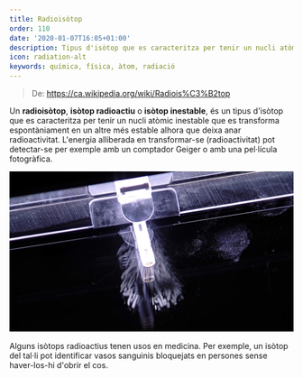 ```yaml
---
title: Radioisòtop
order: 110
date: '2020-01-07T16:05+01:00'
description: Tipus d'isòtop que es caracteritza per tenir un nucli atòmic inestable
icon: radiation-alt
keywords: química, física, àtom, radiació
---
```


> De: https://ca.wikipedia.org/wiki/Radiois%C3%B2top

Un __radioisòtop__, __isòtop radioactiu__ o __isòtop inestable__, és un tipus d'isòtop que es caracteritza per tenir un nucli atòmic inestable que es transforma espontàniament en un altre més estable alhora que deixa anar radioactivitat. L'energia alliberada en transformar-se (radioactivitat) pot detectar-se per exemple amb un comptador Geiger o amb una pel·lícula fotogràfica.

![Artificial nuclide americium-241 emitting alpha particles](americium-241.jpg "Artificial nuclide americium-241 emitting alpha particles inserted into a cloud chamber for visualisation")

Alguns isòtops radioactius tenen usos en medicina. Per exemple, un isòtop del tal·li pot identificar vasos sanguinis bloquejats en persones sense haver-los-hi d'obrir el cos.

